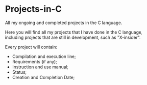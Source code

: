 # Projects-in-C
All my ongoing and completed projects in the C language.

Here you will find all my projects that I have done in the C language, including projects that are still in development, such as "X-insider".

Every project will contain:
- Compilation and execution line;
- Requirements (if any);
- Instruction and use manual;
- Status;
- Creation and Completion Date;
